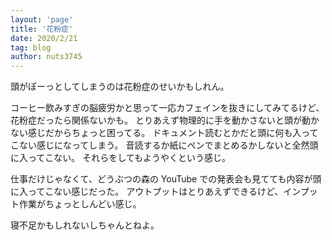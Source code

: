 ```yaml
---
layout: 'page'
title: '花粉症'
date: 2020/2/21
tag: blog
author: nuts3745
---
```


頭がぼーっとしてしまうのは花粉症のせいかもしれん。

コーヒー飲みすぎの脳疲労かと思って一応カフェインを抜きにしてみてるけど、花粉症だったら関係ないかも。
とりあえず物理的に手を動かさないと頭が動かない感じだからちょっと困ってる。
ドキュメント読むとかだと頭に何も入ってこない感じになってしまう。
音読するか紙にペンでまとめるかしないと全然頭に入ってこない。
それらをしてもようやくという感じ。

仕事だけじゃなくて、どうぶつの森の YouTube での発表会も見てても内容が頭に入ってこない感じだった。
アウトプットはとりあえずできるけど、インプット作業がちょっとしんどい感じ。

寝不足かもしれないしちゃんとねよ。
